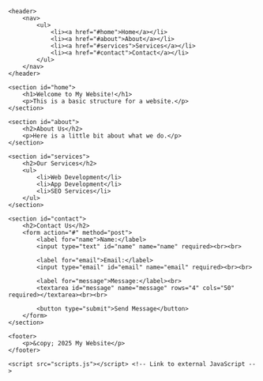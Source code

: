 <!DOCTYPE html>
<html lang="en">
<head>
    <meta charset="UTF-8">
    <meta name="viewport" content="width=device-width, initial-scale=1.0">
    <meta http-equiv="X-UA-Compatible" content="ie=edge">
    <title>My Basic Website</title>
    <link rel="stylesheet" href="styles.css"> <!-- Link to external CSS -->
</head>
<body>

    <header>
        <nav>
            <ul>
                <li><a href="#home">Home</a></li>
                <li><a href="#about">About</a></li>
                <li><a href="#services">Services</a></li>
                <li><a href="#contact">Contact</a></li>
            </ul>
        </nav>
    </header>

    <section id="home">
        <h1>Welcome to My Website!</h1>
        <p>This is a basic structure for a website.</p>
    </section>

    <section id="about">
        <h2>About Us</h2>
        <p>Here is a little bit about what we do.</p>
    </section>

    <section id="services">
        <h2>Our Services</h2>
        <ul>
            <li>Web Development</li>
            <li>App Development</li>
            <li>SEO Services</li>
        </ul>
    </section>

    <section id="contact">
        <h2>Contact Us</h2>
        <form action="#" method="post">
            <label for="name">Name:</label>
            <input type="text" id="name" name="name" required><br><br>

            <label for="email">Email:</label>
            <input type="email" id="email" name="email" required><br><br>

            <label for="message">Message:</label><br>
            <textarea id="message" name="message" rows="4" cols="50" required></textarea><br><br>

            <button type="submit">Send Message</button>
        </form>
    </section>

    <footer>
        <p>&copy; 2025 My Website</p>
    </footer>

    <script src="scripts.js"></script> <!-- Link to external JavaScript -->
</body>
</html>
